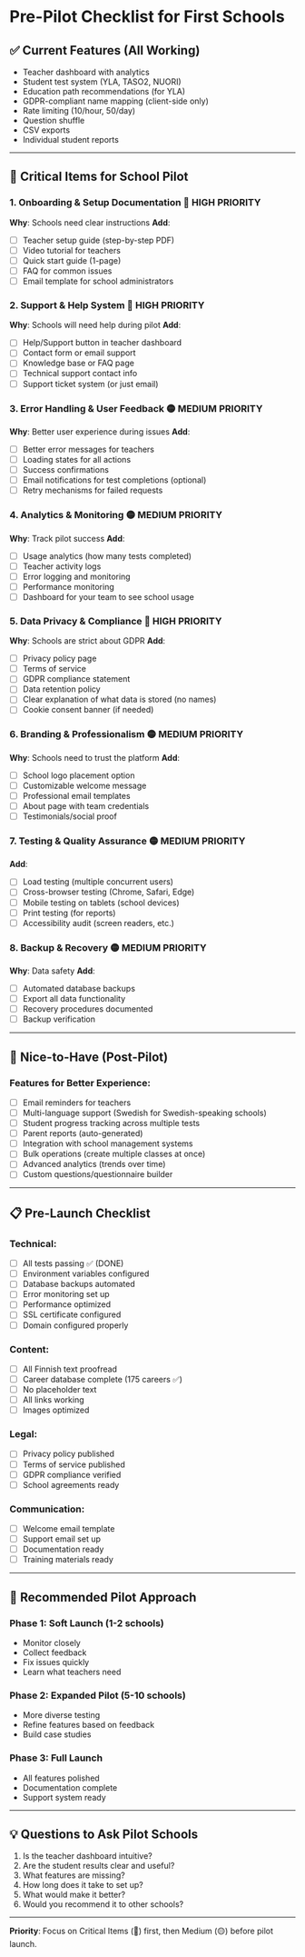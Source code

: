 # Pre-Pilot Checklist for First Schools

## ✅ Current Features (All Working)
- Teacher dashboard with analytics
- Student test system (YLA, TASO2, NUORI)
- Education path recommendations (for YLA)
- GDPR-compliant name mapping (client-side only)
- Rate limiting (10/hour, 50/day)
- Question shuffle
- CSV exports
- Individual student reports

---

## 🚨 Critical Items for School Pilot

### 1. **Onboarding & Setup Documentation** 🔴 HIGH PRIORITY
**Why**: Schools need clear instructions
**Add**:
- [ ] Teacher setup guide (step-by-step PDF)
- [ ] Video tutorial for teachers
- [ ] Quick start guide (1-page)
- [ ] FAQ for common issues
- [ ] Email template for school administrators

### 2. **Support & Help System** 🔴 HIGH PRIORITY
**Why**: Schools will need help during pilot
**Add**:
- [ ] Help/Support button in teacher dashboard
- [ ] Contact form or email support
- [ ] Knowledge base or FAQ page
- [ ] Technical support contact info
- [ ] Support ticket system (or just email)

### 3. **Error Handling & User Feedback** 🟡 MEDIUM PRIORITY
**Why**: Better user experience during issues
**Add**:
- [ ] Better error messages for teachers
- [ ] Loading states for all actions
- [ ] Success confirmations
- [ ] Email notifications for test completions (optional)
- [ ] Retry mechanisms for failed requests

### 4. **Analytics & Monitoring** 🟡 MEDIUM PRIORITY
**Why**: Track pilot success
**Add**:
- [ ] Usage analytics (how many tests completed)
- [ ] Teacher activity logs
- [ ] Error logging and monitoring
- [ ] Performance monitoring
- [ ] Dashboard for your team to see school usage

### 5. **Data Privacy & Compliance** 🔴 HIGH PRIORITY
**Why**: Schools are strict about GDPR
**Add**:
- [ ] Privacy policy page
- [ ] Terms of service
- [ ] GDPR compliance statement
- [ ] Data retention policy
- [ ] Clear explanation of what data is stored (no names)
- [ ] Cookie consent banner (if needed)

### 6. **Branding & Professionalism** 🟡 MEDIUM PRIORITY
**Why**: Schools need to trust the platform
**Add**:
- [ ] School logo placement option
- [ ] Customizable welcome message
- [ ] Professional email templates
- [ ] About page with team credentials
- [ ] Testimonials/social proof

### 7. **Testing & Quality Assurance** 🟡 MEDIUM PRIORITY
**Add**:
- [ ] Load testing (multiple concurrent users)
- [ ] Cross-browser testing (Chrome, Safari, Edge)
- [ ] Mobile testing on tablets (school devices)
- [ ] Print testing (for reports)
- [ ] Accessibility audit (screen readers, etc.)

### 8. **Backup & Recovery** 🟡 MEDIUM PRIORITY
**Why**: Data safety
**Add**:
- [ ] Automated database backups
- [ ] Export all data functionality
- [ ] Recovery procedures documented
- [ ] Backup verification

---

## 🎯 Nice-to-Have (Post-Pilot)

### Features for Better Experience:
- [ ] Email reminders for teachers
- [ ] Multi-language support (Swedish for Swedish-speaking schools)
- [ ] Student progress tracking across multiple tests
- [ ] Parent reports (auto-generated)
- [ ] Integration with school management systems
- [ ] Bulk operations (create multiple classes at once)
- [ ] Advanced analytics (trends over time)
- [ ] Custom questions/questionnaire builder

---

## 📋 Pre-Launch Checklist

### Technical:
- [ ] All tests passing ✅ (DONE)
- [ ] Environment variables configured
- [ ] Database backups automated
- [ ] Error monitoring set up
- [ ] Performance optimized
- [ ] SSL certificate configured
- [ ] Domain configured properly

### Content:
- [ ] All Finnish text proofread
- [ ] Career database complete (175 careers ✅)
- [ ] No placeholder text
- [ ] All links working
- [ ] Images optimized

### Legal:
- [ ] Privacy policy published
- [ ] Terms of service published
- [ ] GDPR compliance verified
- [ ] School agreements ready

### Communication:
- [ ] Welcome email template
- [ ] Support email set up
- [ ] Documentation ready
- [ ] Training materials ready

---

## 🚀 Recommended Pilot Approach

### Phase 1: Soft Launch (1-2 schools)
- Monitor closely
- Collect feedback
- Fix issues quickly
- Learn what teachers need

### Phase 2: Expanded Pilot (5-10 schools)
- More diverse testing
- Refine features based on feedback
- Build case studies

### Phase 3: Full Launch
- All features polished
- Documentation complete
- Support system ready

---

## 💡 Questions to Ask Pilot Schools

1. Is the teacher dashboard intuitive?
2. Are the student results clear and useful?
3. What features are missing?
4. How long does it take to set up?
5. What would make it better?
6. Would you recommend it to other schools?

---

**Priority**: Focus on Critical Items (🔴) first, then Medium (🟡) before pilot launch.



